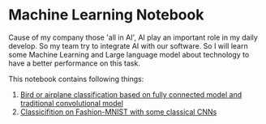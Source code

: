 # Machine Learning Notebook

Cause of my company those 'all in AI', AI play an important role in my daily develop. So my team try to integrate AI with our software.
So I will learn some Machine Learning and Large language model about technology to have a better performance on this task.

This notebook contains following things:

1. [Bird or airplane classification based on fully connected model and traditional convolutional model](./CV_bird_plan)
2. [Classicifition on Fashion-MNIST with some classical CNNs](./Classical_CNNs)